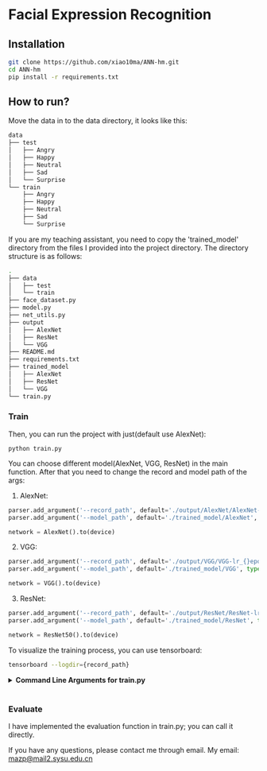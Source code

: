 # Facial Expression Recognition

## Installation
```bash
git clone https://github.com/xiao10ma/ANN-hm.git
cd ANN-hm
pip install -r requirements.txt
```

## How to run?

Move the data in to the data directory, it looks like this:
```bash
data
├── test
│   ├── Angry
│   ├── Happy
│   ├── Neutral
│   ├── Sad
│   └── Surprise
└── train
    ├── Angry
    ├── Happy
    ├── Neutral
    ├── Sad
    └── Surprise
```
If you are my teaching assistant, you need to copy the 'trained_model' directory from the files I provided into the project directory. The directory structure is as follows:
```bash
.
├── data
│   ├── test
│   └── train
├── face_dataset.py
├── model.py
├── net_utils.py
├── output
│   ├── AlexNet
│   ├── ResNet
│   └── VGG
├── README.md
├── requirements.txt
├── trained_model
│   ├── AlexNet
│   ├── ResNet
│   └── VGG
└── train.py
```
### Train
Then, you can run the project with just(default use AlexNet):
```
python train.py
```

You can choose different model(AlexNet, VGG, ResNet) in the main function. After that you need to change the record and model path of the args:
1. AlexNet:
```python
parser.add_argument('--record_path', default='./output/AlexNet/AlexNet-lr_{}epoch_{}'.format(LR, EPOCH), type=str)
parser.add_argument('--model_path', default='./trained_model/AlexNet', type=str)

network = AlexNet().to(device)
```

2. VGG:
```python
parser.add_argument('--record_path', default='./output/VGG/VGG-lr_{}epoch_{}'.format(LR, EPOCH), type=str)
parser.add_argument('--model_path', default='./trained_model/VGG', type=str)

network = VGG().to(device)
```

3. ResNet:
```python
parser.add_argument('--record_path', default='./output/ResNet/ResNet-lr_{}epoch_{}'.format(LR, EPOCH), type=str)
parser.add_argument('--model_path', default='./trained_model/ResNet', type=str)

network = ResNet50().to(device)
```

To visualize the training process, you can use tensorboard:
```bash
tensorboard --logdir={record_path}
```

<details>
<summary><span style="font-weight: bold;">Command Line Arguments for train.py</span></summary>

  #### --data_source / -s
  Path to the data source directory face data set.
  #### --random / -m
  Flag to shuffle dataset.
  #### --model_path / -m 
  Path where the trained model should be stored (```trained_model/{Modelname}``` by default).
  #### --record_path
  Path to the record, you can use tensorboard to visualize it.
  #### --save_ep
  Every save_ep epochs, the program will save the trained model. Default 50.
  #### --save_latest_ep
  Every save_latest_ep epochs, the program will save the trained model. Default 10.

</details>
<br>

### Evaluate

I have implemented the evaluation function in train.py; you can call it directly.

If you have any questions, please contact me through email. My email: mazp@mail2.sysu.edu.cn
